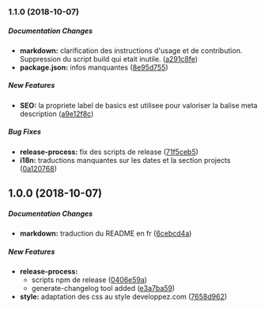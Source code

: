 ### 1.1.0 (2018-10-07)

##### Documentation Changes

* **markdown:**  clarification des instructions d'usage et de contribution. Suppression du script build qui etait inutile. ([a291c8fe](https://github.com/MarcLoupias/jsonresume-theme-developpez/commit/a291c8fe302c72c2fa36ece0c624b5bffb000c72))
* **package.json:**  infos manquantes ([8e95d755](https://github.com/MarcLoupias/jsonresume-theme-developpez/commit/8e95d7552a5ff121ec6969a13c527024cbe315cd))

##### New Features

* **SEO:**  la propriete label de basics est utilisee pour valoriser la balise meta description ([a9e12f8c](https://github.com/MarcLoupias/jsonresume-theme-developpez/commit/a9e12f8c3ede3052c3ce0d1bd9ee92faee5117fb))

##### Bug Fixes

* **release-process:**  fix des scripts de release ([71f5ceb5](https://github.com/MarcLoupias/jsonresume-theme-developpez/commit/71f5ceb502d93f47d4664df96ca13bb81538c69b))
* **i18n:**  traductions manquantes sur les dates et la section projects ([0a120768](https://github.com/MarcLoupias/jsonresume-theme-developpez/commit/0a120768b989ad04fdc64ef2fe765cbd2ae9677b))

## 1.0.0 (2018-10-07)

##### Documentation Changes

* **markdown:**  traduction du README en fr ([6cebcd4a](https://github.com/MarcLoupias/jsonresume-theme-developpez/commit/6cebcd4ae3459e7a0395a8c0d3002cd5393b4d69))

##### New Features

* **release-process:**
  *  scripts npm de release ([0406e59a](https://github.com/MarcLoupias/jsonresume-theme-developpez/commit/0406e59a364d3d608dc68d1c52d5f8b843dd8d66))
  *  generate-changelog tool added ([e3a7ba59](https://github.com/MarcLoupias/jsonresume-theme-developpez/commit/e3a7ba59385e3693ad632b4fe5ab1880b4e324f5))
* **style:**  adaptation des css au style developpez.com ([7658d962](https://github.com/MarcLoupias/jsonresume-theme-developpez/commit/7658d962d84fd251ae37f60a8112b37a2a16e5a6))

